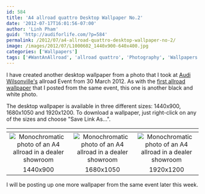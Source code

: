 ```yaml
---
id: 584
title: 'A4 allroad quattro Desktop Wallpaper No.2'
date: '2012-07-17T16:01:56-07:00'
author: 'Linh Pham'
guid: 'http://audiforlife.com/?p=584'
permalink: /2012/07/a4-allroad-quattro-desktop-wallpaper-no-2/
image: /images/2012/07/L1000602_1440x900-640x400.jpg
categories: ['Wallpapers']
tags: ['#WantAnAllroad', 'allroad quattro', 'Photography', 'Wallpapers']
---
```


I have created another desktop wallpaper from a photo that I took at [Audi Wilsonville's](http://www.audiwilsonville.com/) allroad Event from 30 March 2012. As with the [first allroad wallpaper](http://audiforlife.com/2012/07/a4-allroad-quattro-desktop-wallpaper/) that I posted from the same event, this one is another black and white photo.

The desktop wallpaper is available in three different sizes: 1440x900, 1680x1050 and 1920x1200. To download a wallpaper, just right-click on any of the sizes and choose "Save Link As...".

| <!-- --> | <!-- --> | <!-- --> |
| :------: | :------: | :------: |
| ![Monochromatic photo of an A4 allroad in a dealer showroom](/images/2012/07/L1000602_1440x900.jpg) | ![Monochromatic photo of an A4 allroad in a dealer showroom](/images/2012/07/L1000602_1680x1050.jpg) | ![Monochromatic photo of an A4 allroad in a dealer showroom](/images/2012/07/L1000602_1920x1200.jpg)
| 1440x900 | 1680x1050 | 1920x1200 |

I will be posting up one more wallpaper from the same event later this week.
